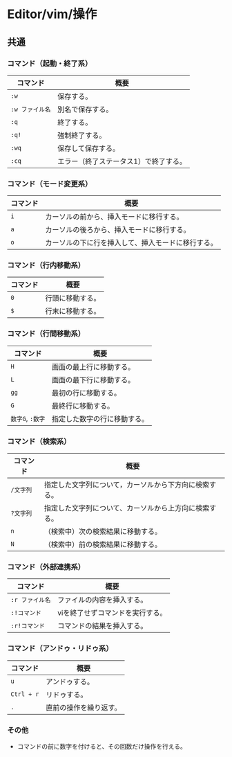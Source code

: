 # Editor/vim/操作

## 共通

### コマンド（起動・終了系）

| コマンド        | 概要                                  |
| --------------- | ------------------------------------- |
| `:w` | 保存する。                      |
| `:w ファイル名` | 別名で保存する。                      |
| `:q` | 終了する。                      |
| `:q!` | 強制終了する。                      |
| `:wq` | 保存して保存する。                      |
| `:cq`           | エラー（終了ステータス1）で終了する。 |

### コマンド（モード変更系）

| コマンド | 概要                                               |
| -------- | -------------------------------------------------- |
| `i`      | カーソルの前から、挿入モードに移行する。           |
| `a`      | カーソルの後ろから、挿入モードに移行する。         |
| `o`      | カーソルの下に行を挿入して、挿入モードに移行する。 |

### コマンド（行内移動系）

| コマンド | 概要             |
| -------- | ---------------- |
| `0`      | 行頭に移動する。 |
| `$`      | 行末に移動する。 |

### コマンド（行間移動系）

| コマンド         | 概要                         |
| ---------------- | ---------------------------- |
| `H`              | 画面の最上行に移動する。     |
| `L`              | 画面の最下行に移動する。     |
| `gg`             | 最初の行に移動する。         |
| `G`              | 最終行に移動する。           |
| `数字G`, `:数字` | 指定した数字の行に移動する。 |

### コマンド（検索系）

| コマンド  | 概要                                                   |
| --------- | ------------------------------------------------------ |
| `/文字列` | 指定した文字列について，カーソルから下方向に検索する。 |
| `?文字列` | 指定した文字列について、カーソルから上方向に検索する。 |
| `n`       | （検索中）次の検索結果に移動する。                     |
| `N`       | （検索中）前の検索結果に移動する。                     |

### コマンド（外部連携系）

| コマンド        | 概要                             |
| --------------- | -------------------------------- |
| `:r ファイル名` | ファイルの内容を挿入する。       |
| `:!コマンド`    | viを終了せずコマンドを実行する。 |
| `:r!コマンド`   | コマンドの結果を挿入する。       |

### コマンド（アンドゥ・リドゥ系）

| コマンド   | 概要                   |
| ---------- | ---------------------- |
| `u`        | アンドゥする。         |
| `Ctrl + r` | リドゥする。           |
| `.`        | 直前の操作を繰り返す。 |

### その他

- コマンドの前に数字を付けると、その回数だけ操作を行える。
